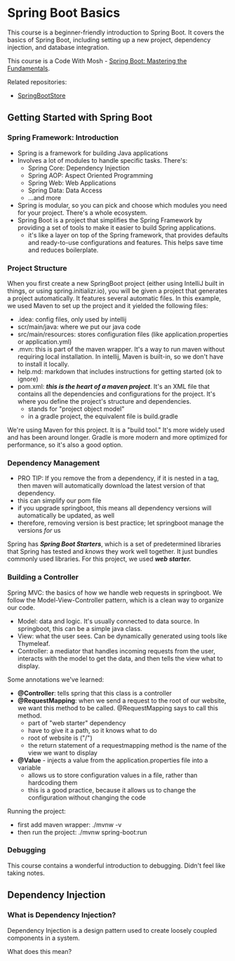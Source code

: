 # Spring Boot Basics
This course is a beginner-friendly introduction to Spring Boot. It covers the basics of Spring Boot, including setting up a new project, dependency injection, and database integration.

This course is a Code With Mosh - [Spring Boot: Mastering the Fundamentals](https://members.codewithmosh.com/courses/enrolled/2741443).

Related repositories:
- [SpringBootStore](https://github.com/erincorbett88/SpringBootStore)

## Getting Started with Spring Boot
### Spring Framework: Introduction
- Spring is a framework for building Java applications
- Involves a lot of modules to handle specific tasks. There's:
  - Spring Core: Dependency Injection
  - Spring AOP: Aspect Oriented Programming
  - Spring Web: Web Applications
  - Spring Data: Data Access
  - ...and more
- Spring is modular, so you can pick and choose which modules you need for your project. There's a whole ecosystem.
- Spring Boot is a project that simplifies the Spring Framework by providing a set of tools to make it easier to build Spring applications.
  - it's like a layer on top of the Spring framework, that provides defaults and ready-to-use configurations and features. This helps save time and reduces boilerplate.
### Project Structure
When you first create a new SpringBoot project (either using IntelliJ built in things, or using spring.initializr.io), you will be given a 
project that generates a project automatically. It features several automatic files. In this example, we
used Maven to set up the project and it yielded the following files:
- .idea: config files, only used by intellij
- scr/main/java: where we put our java code
- src/main/resources: stores configuration files (like application.properties or application.yml)
- .mvn: this is part of the maven wrapper. It's a way to run maven without requiring local installation. In intellij, Maven is built-in, so we don't have to install it locally.
- help.md: markdown that includes instructions for getting started (ok to ignore)
- pom.xml: ***this is the heart of a maven project***. It's an XML file that contains all the dependencies and configurations for the project. It's where you define the project's structure and dependencies.
  - stands for "project object model"
  - in a gradle project, the equivalent file is build.gradle

We're using Maven for this project. It is a "build tool." It's more widely used and has been around longer. Gradle is more modern and more optimized for performance, so it's also a good option.
### Dependency Management
- PRO TIP: If you remove the  from a dependency, if it is nested in a <parent> tag, then maven will automatically download the latest version of that dependency.
- this can simplify our pom file
- if you upgrade springboot, this means all dependency versions will automatically be updated, as well
- therefore, removing version is best practice; let springboot manage the versions _for_ us

Spring has ***Spring Boot Starters***, which is a set of predetermined libraries that Spring has tested and _knows_ they work well together. It just bundles commonly used libraries. For this project, we used ***web starter.***
### Building a Controller
Spring MVC: the basics of how we handle web requests in springboot. We follow the Model-View-Controller pattern, which is a clean way to organize our code.
- Model: data and logic. It's usually connected to data source. In springboot, this can be a simple java class.
- View: what the user sees. Can be dynamically generated using tools like Thymeleaf.
- Controller: a mediator that handles incoming requests from the user, interacts with the model to get the data, and then tells the view what to display.

Some annotations we've learned:
- **@Controller**: tells spring that this class is a controller
- **@RequestMapping**: when we send a request to the root of our website, we want this method to be called. @RequestMapping says to call this method.
  - part of "web starter" dependency
  - have to give it a path, so it knows what to do
  - root of website is ("/")
  - the return statement of a requestmapping method is the name of the view we want to display
- **@Value** - injects a value from the application.properties file into a variable
  - allows us to store configuration values in a file, rather than hardcoding them
  - this is a good practice, because it allows us to change the configuration without changing the code

Running the project:
- first add maven wrapper: ./mvnw -v
- then run the project: ./mvnw spring-boot:run

### Debugging

This course contains a wonderful introduction to debugging. Didn't feel like taking notes.

## Dependency Injection
### What is Dependency Injection?
Dependency Injection is a design pattern used to create loosely coupled components in a system.

What does this mean? 
